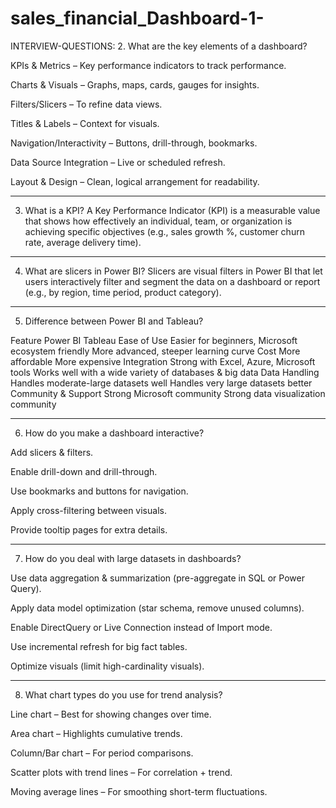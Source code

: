# sales_financial_Dashboard-1-
INTERVIEW-QUESTIONS:
2. What are the key elements of a dashboard?

KPIs & Metrics – Key performance indicators to track performance.

Charts & Visuals – Graphs, maps, cards, gauges for insights.

Filters/Slicers – To refine data views.

Titles & Labels – Context for visuals.

Navigation/Interactivity – Buttons, drill-through, bookmarks.

Data Source Integration – Live or scheduled refresh.

Layout & Design – Clean, logical arrangement for readability.

----------------------------------------------------------------------------------------
3. What is a KPI?
A Key Performance Indicator (KPI) is a measurable value that shows how effectively an individual, team, or organization is achieving specific objectives (e.g., sales growth %, customer churn rate, average delivery time).
--------------------------------------------------------------------------------------------------------------------
4. What are slicers in Power BI?
Slicers are visual filters in Power BI that let users interactively filter and segment the data on a dashboard or report (e.g., by region, time period, product category).
---------------------------------------------------------------------------------------------------------------------
5. Difference between Power BI and Tableau?

Feature	Power BI	Tableau
Ease of Use	Easier for beginners, Microsoft ecosystem friendly	More advanced, steeper learning curve
Cost	More affordable	More expensive
Integration	Strong with Excel, Azure, Microsoft tools	Works well with a wide variety of databases & big data
Data Handling	Handles moderate-large datasets well	Handles very large datasets better
Community & Support	Strong Microsoft community	Strong data visualization community

--------------------------------------------------------------------------------------------------------------------
6. How do you make a dashboard interactive?

Add slicers & filters.

Enable drill-down and drill-through.

Use bookmarks and buttons for navigation.

Apply cross-filtering between visuals.

Provide tooltip pages for extra details.

-------------------------------------------------------------------------------
7. How do you deal with large datasets in dashboards?

Use data aggregation & summarization (pre-aggregate in SQL or Power Query).

Apply data model optimization (star schema, remove unused columns).

Enable DirectQuery or Live Connection instead of Import mode.

Use incremental refresh for big fact tables.

Optimize visuals (limit high-cardinality visuals).

-----------------------------------------------------------------------------------------
8. What chart types do you use for trend analysis?

Line chart – Best for showing changes over time.

Area chart – Highlights cumulative trends.

Column/Bar chart – For period comparisons.

Scatter plots with trend lines – For correlation + trend.

Moving average lines – For smoothing short-term fluctuations.
